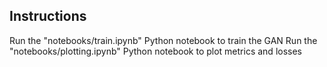 ## Instructions ##
Run the "notebooks/train.ipynb" Python notebook to train the GAN
Run the "notebooks/plotting.ipynb" Python notebook to plot metrics and losses